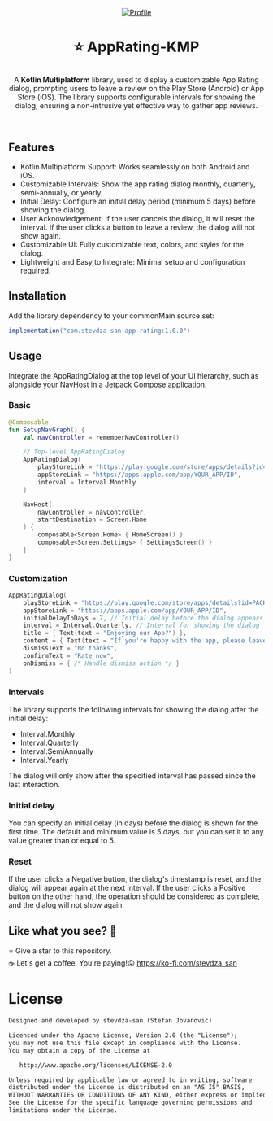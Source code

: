 <p align="center">
  <a href="https://central.sonatype.com/artifact/com.stevdza-san/app-rating"><img alt="Profile" src="https://badgen.net/badge/Maven Central/v1.0.0/blue?icon=github"/></a>
</p>

# <p align="center">⭐ AppRating-KMP </p>

<p align="center">
A <b>Kotlin Multiplatform</b> library, used to display a customizable App Rating dialog, prompting users to leave a review on the Play Store (Android) or App Store (iOS). The library supports configurable intervals for showing the dialog, ensuring a non-intrusive yet effective way to gather app reviews.
</p><br>

## Features

- Kotlin Multiplatform Support: Works seamlessly on both Android and iOS.
- Customizable Intervals: Show the app rating dialog monthly, quarterly, semi-annually, or yearly.
- Initial Delay: Configure an initial delay period (minimum 5 days) before showing the dialog.
- User Acknowledgement: If the user cancels the dialog, it will reset the interval. If the user clicks a button to leave a review, the dialog will not show again.
- Customizable UI: Fully customizable text, colors, and styles for the dialog.
- Lightweight and Easy to Integrate: Minimal setup and configuration required.

## Installation
Add the library dependency to your commonMain source set:

```gradle
implementation("com.stevdza-san:app-rating:1.0.0")
```

## Usage
Integrate the AppRatingDialog at the top level of your UI hierarchy, such as alongside your NavHost in a Jetpack Compose application.

### Basic
```kotlin
@Composable
fun SetupNavGraph() {
    val navController = rememberNavController()

    // Top-level AppRatingDialog
    AppRatingDialog(
        playStoreLink = "https://play.google.com/store/apps/details?id=PACKAGE_NAME",
        appStoreLink = "https://apps.apple.com/app/YOUR_APP/ID",
        interval = Interval.Monthly
    )

    NavHost(
        navController = navController,
        startDestination = Screen.Home
    ) {
        composable<Screen.Home> { HomeScreen() }
        composable<Screen.Settings> { SettingsScreen() }
    }
}
```

### Customization
```kotlin
AppRatingDialog(
    playStoreLink = "https://play.google.com/store/apps/details?id=PACKAGE_NAME",
    appStoreLink = "https://apps.apple.com/app/YOUR_APP/ID",
    initialDelayInDays = 7, // Initial delay before the dialog appears
    interval = Interval.Quarterly, // Interval for showing the dialog
    title = { Text(text = "Enjoying our App?") },
    content = { Text(text = "If you're happy with the app, please leave us a review!") },
    dismissText = "No thanks",
    confirmText = "Rate now",
    onDismiss = { /* Handle dismiss action */ }
)
```

### Intervals
The library supports the following intervals for showing the dialog after the initial delay:

- Interval.Monthly
- Interval.Quarterly
- Interval.SemiAnnually
- Interval.Yearly

The dialog will only show after the specified interval has passed since the last interaction.

### Initial delay
You can specify an initial delay (in days) before the dialog is shown for the first time. The default and minimum value is 5 days, but you can set it to any value greater than or equal to 5.

### Reset
If the user clicks a Negative button, the dialog's timestamp is reset, and the dialog will appear again at the next interval. If the user clicks a Positive button on the other hand, the operation should be considered as complete, and the dialog will not show again.


## Like what you see? :yellow_heart:
⭐ Give a star to this repository. <br />
☕ Let's get a coffee. You're paying!😜 https://ko-fi.com/stevdza_san

# License
```xml
Designed and developed by stevdza-san (Stefan Jovanović)

Licensed under the Apache License, Version 2.0 (the "License");
you may not use this file except in compliance with the License.
You may obtain a copy of the License at

   http://www.apache.org/licenses/LICENSE-2.0

Unless required by applicable law or agreed to in writing, software
distributed under the License is distributed on an "AS IS" BASIS,
WITHOUT WARRANTIES OR CONDITIONS OF ANY KIND, either express or implied.
See the License for the specific language governing permissions and
limitations under the License.
```
